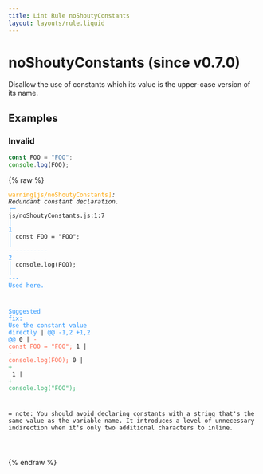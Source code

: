 ```yaml
---
title: Lint Rule noShoutyConstants
layout: layouts/rule.liquid
---
```


# noShoutyConstants (since v0.7.0)

Disallow the use of constants which its value is the upper-case version of its name.

## Examples

### Invalid

```jsx
const FOO = "FOO";
console.log(FOO);
```

{% raw %}<pre class="language-text"><code class="language-text"><span style="color: Orange;">warning</span><span style="color: Orange;">[</span><span style="color: Orange;">js/noShoutyConstants</span><span style="color: Orange;">]</span><em>: </em><em>Redundant constant declaration.</em>
  <span style="color: rgb(38, 148, 255);">┌</span><span style="color: rgb(38, 148, 255);">─</span> js/noShoutyConstants.js:1:7
  <span style="color: rgb(38, 148, 255);">│</span>
<span style="color: rgb(38, 148, 255);">1</span> <span style="color: rgb(38, 148, 255);">│</span> const FOO = &quot;FOO&quot;;
  <span style="color: rgb(38, 148, 255);">│</span>       <span style="color: rgb(38, 148, 255);">-</span><span style="color: rgb(38, 148, 255);">-</span><span style="color: rgb(38, 148, 255);">-</span><span style="color: rgb(38, 148, 255);">-</span><span style="color: rgb(38, 148, 255);">-</span><span style="color: rgb(38, 148, 255);">-</span><span style="color: rgb(38, 148, 255);">-</span><span style="color: rgb(38, 148, 255);">-</span><span style="color: rgb(38, 148, 255);">-</span><span style="color: rgb(38, 148, 255);">-</span><span style="color: rgb(38, 148, 255);">-</span>
<span style="color: rgb(38, 148, 255);">2</span> <span style="color: rgb(38, 148, 255);">│</span> console.log(FOO);
  <span style="color: rgb(38, 148, 255);">│</span>             <span style="color: rgb(38, 148, 255);">-</span><span style="color: rgb(38, 148, 255);">-</span><span style="color: rgb(38, 148, 255);">-</span> <span style="color: rgb(38, 148, 255);">Used here.</span>

<span style="color: rgb(38, 148, 255);">Suggested fix</span><span style="color: rgb(38, 148, 255);">: </span><span style="color: rgb(38, 148, 255);">Use the constant value directly</span>
    | <span style="color: rgb(38, 148, 255);">@@ -1,2 +1,2 @@</span>
0   | <span style="color: Tomato;">- </span><span style="color: Tomato;">const FOO = &quot;FOO&quot;;</span>
1   | <span style="color: Tomato;">- </span><span style="color: Tomato;">console.log(FOO);</span>
  0 | <span style="color: MediumSeaGreen;">+ </span><span style="color: MediumSeaGreen;"></span>
  1 | <span style="color: MediumSeaGreen;">+ </span><span style="color: MediumSeaGreen;">console.log(&quot;FOO&quot;);</span>

=  note: You should avoid declaring constants with a string that's the same
    value as the variable name. It introduces a level of unnecessary
    indirection when it's only two additional characters to inline.

</code></pre>{% endraw %}

